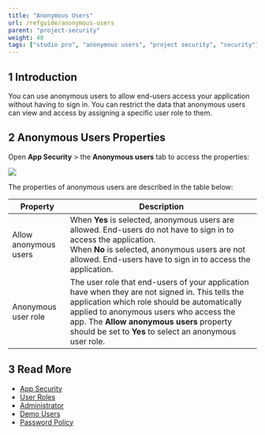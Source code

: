 ```yaml
---
title: "Anonymous Users"
url: /refguide/anonymous-users
parent: "project-security"
weight: 40
tags: ["studio pro", "anonymous users", "project security", "security"]
---
```


## 1 Introduction

You can use anonymous users to allow end-users access your application without having to sign in. You can restrict the data that anonymous users can view and access by assigning a specific user role to them. 

## 2 Anonymous Users Properties

Open **App Security** > the **Anonymous users** tab to access the properties:

![](/attachments/refguide/modeling/menus/view-menu/project-explorer/security/project-security/anonymous-users/anonymous-users-tab.png)

The properties of anonymous users are described in the table below:

| Property              | Description                                                  |
| --------------------- | ------------------------------------------------------------ |
| Allow anonymous users | When **Yes** is selected, anonymous users are allowed. End-users do not have to sign in to access the application. <br />When **No** is selected, anonymous users are not allowed. End-users have to sign in to access the application. |
| Anonymous user role   | The user role that end-users of your application have when they are not signed in. This tells the application which role should be automatically applied to anonymous users who access the app. The **Allow anonymous users** property should be set to **Yes** to select an anonymous user role. |

## 3 Read More

* [App Security](project-security)
* [User Roles](user-roles)
* [Administrator](administrator)
* [Demo Users](demo-users)
* [Password Policy](password-policy)




